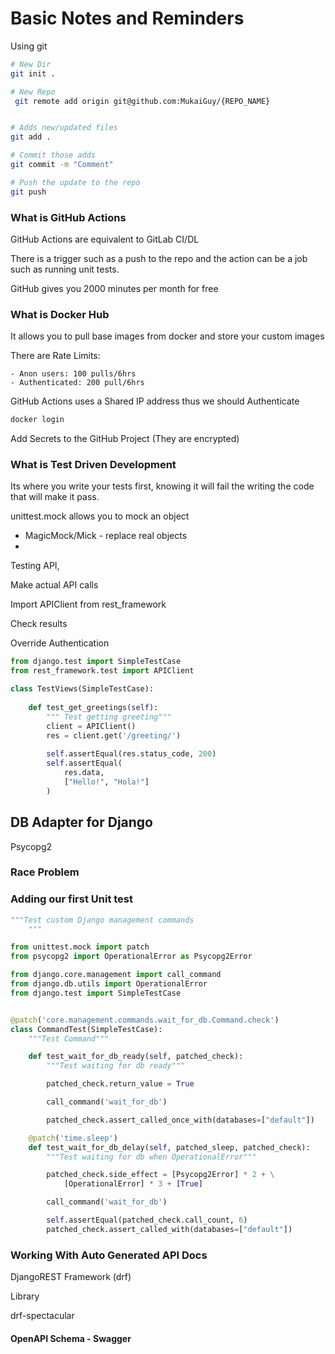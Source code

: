 # Basic Notes and Reminders

Using git

```bash
# New Dir
git init .

# New Repo
 git remote add origin git@github.com:MukaiGuy/{REPO_NAME}


# Adds new/updated files
git add .

# Commit those adds
git commit -m "Comment"

# Push the update to the repo
git push 

```



### What is GitHub Actions

GitHub Actions are equivalent to GitLab CI/DL

There is a trigger such as a push to the repo and the action can be a job such as running unit tests.

GitHub gives you 2000 minutes per month for free



### What is Docker Hub

It allows you to pull base images from docker and store your custom images

There are Rate Limits:

	- Anon users: 100 pulls/6hrs
	- Authenticated: 200 pull/6hrs



GitHub Actions uses a Shared IP address thus we should Authenticate

```bash
docker login 
```

Add Secrets to the GitHub Project (They are encrypted) 



### What is Test Driven Development

Its where you write your tests first, knowing it will fail the writing the code that will make it pass.

 



unittest.mock allows you to mock an object

- MagicMock/Mick - replace real objects
-  



Testing API, 

Make actual API calls

Import APIClient from rest_framework

Check results

Override Authentication



```py
from django.test import SimpleTestCase
from rest_framework.test import APIClient

class TestViews(SimpleTestCase):
    
    def test_get_greetings(self):
        """ Test getting greeting"""
        client = APIClient()
        res = client.get('/greeting/')
        
        self.assertEqual(res.status_code, 200)
        self.assertEqual(
        	res.data,
            ["Hello!", "Hola!"]
        )
```



## DB Adapter for Django

Psycopg2



### Race Problem



### Adding our first Unit test

```python
"""Test custom Django management commands
    """

from unittest.mock import patch
from psycopg2 import OperationalError as Psycopg2Error

from django.core.management import call_command
from django.db.utils import OperationalError
from django.test import SimpleTestCase


@patch('core.management.commands.wait_for_db.Command.check')
class CommandTest(SimpleTestCase):
    """Test Command"""

    def test_wait_for_db_ready(self, patched_check):
        """Test waiting for db ready"""

        patched_check.return_value = True

        call_command('wait_for_db')

        patched_check.assert_called_once_with(databases=["default"])

    @patch('time.sleep')
    def test_wait_for_db_delay(self, patched_sleep, patched_check):
        """Test waiting for db when OperationalError"""

        patched_check.side_effect = [Psycopg2Error] * 2 + \
            [OperationalError] * 3 + [True]

        call_command('wait_for_db')

        self.assertEqual(patched_check.call_count, 6)
        patched_check.assert_called_with(databases=["default"])

```





### Working With Auto Generated API Docs

DjangoREST Framework (drf)

Library

drf-spectacular 



#### OpenAPI Schema - Swagger


